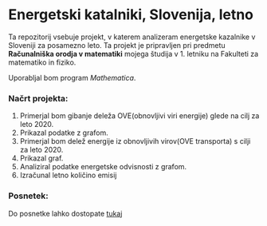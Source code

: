 # Energetski katalniki, Slovenija, letno

Ta repozitorij vsebuje projekt, v katerem analizeram energetske kazalnike v Sloveniji za posamezno leto. Ta projekt je pripravljen pri predmetu **Računalniška orodja v matematiki** mojega študija v 1. letniku na Fakulteti za matematiko in fiziko.

Uporabljal bom program *Mathematica*.

### Načrt projekta: 
1. Primerjal bom gibanje deleža OVE(obnovljivi viri energije) glede na cilj za leto 2020.
2. Prikazal podatke z grafom.
3. Primerjal bom delež energije iz obnovljivih virov(OVE transporta) s cilji za leto 2020. 
4. Prikazal graf.
5. Analiziral podatke energetske odvisnosti z grafom. 
6. Izračunal letno količino emisij

### Posnetek: 
Do posnetke lahko dostopate [tukaj](https://youtu.be/UpVd2obIDBA)
